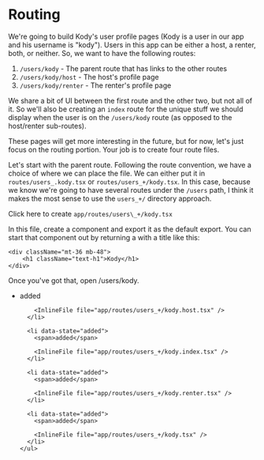 # Routing

We're going to build Kody's user profile pages (Kody is a user in our app and
his username is "kody"). Users in this app can be either a host, a renter, both,
or neither. So, we want to have the following routes:

1.  `/users/kody` - The parent route that has links to the other routes
2.  `/users/kody/host` - The host's profile page
3.  `/users/kody/renter` - The renter's profile page

We share a bit of UI between the first route and the other two, but not all of
it. So we'll also be creating an `index` route for the unique stuff we should
display when the user is on the `/users/kody` route (as opposed to the
host/renter sub-routes).

These pages will get more interesting in the future, but for now, let's just
focus on the routing portion. Your job is to create four route files.

Let's start with the parent route. Following the route convention, we have a
choice of where we can place the file. We can either put it in
`routes/users_.kody.tsx` or `routes/users_+/kody.tsx`. In this case, because we
know we're going to have several routes under the `/users` path, I think it
makes the most sense to use the `users_+/` directory approach.

<InlineFile file="app/routes/users_+/kody.tsx">
	Click here to create <code>app/routes/users\_+/kody.tsx</code>
</InlineFile>

In this file, create a component and export it as the default export. You can
start that component out by returning a with a title like this:

```tsx
<div className="mt-36 mb-48">
	<h1 className="text-h1">Kody</h1>
</div>
```

Once you've got that, open <LinkToApp to="/users/kody">/users/kody</LinkToApp>.

<TouchedFiles>
  <div id="files">
    <ul>
      <li data-state="added">
        <span>added</span>

        <InlineFile file="app/routes/users_+/kody.host.tsx" />
      </li>

      <li data-state="added">
        <span>added</span>

        <InlineFile file="app/routes/users_+/kody.index.tsx" />
      </li>

      <li data-state="added">
        <span>added</span>

        <InlineFile file="app/routes/users_+/kody.renter.tsx" />
      </li>

      <li data-state="added">
        <span>added</span>

        <InlineFile file="app/routes/users_+/kody.tsx" />
      </li>
    </ul>

  </div>
</TouchedFiles>
